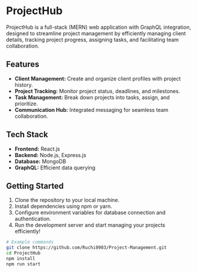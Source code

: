 # ProjectHub

ProjectHub is a full-stack (MERN) web application with GraphQL integration, designed to streamline project management by efficiently managing client details, tracking project progress, assigning tasks, and facilitating team collaboration.

## Features

- **Client Management:** Create and organize client profiles with project history.
- **Project Tracking:** Monitor project status, deadlines, and milestones.
- **Task Management:** Break down projects into tasks, assign, and prioritize.
- **Communication Hub:** Integrated messaging for seamless team collaboration.

## Tech Stack

- **Frontend:** React.js
- **Backend:** Node.js, Express.js
- **Database:** MongoDB
- **GraphQL:** Efficient data querying

## Getting Started

1. Clone the repository to your local machine.
2. Install dependencies using npm or yarn.
3. Configure environment variables for database connection and authentication.
4. Run the development server and start managing your projects efficiently!

```bash
# Example commands
git clone https://github.com/Ruchi0903/Project-Management.git
cd ProjectHub
npm install
npm run start
